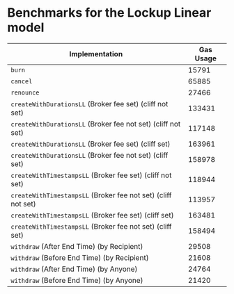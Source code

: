 # Benchmarks for the Lockup Linear model

| Implementation                                                | Gas Usage |
| ------------------------------------------------------------- | --------- |
| `burn`                                                        | 15791     |
| `cancel`                                                      | 65885     |
| `renounce`                                                    | 27466     |
| `createWithDurationsLL` (Broker fee set) (cliff not set)      | 133431    |
| `createWithDurationsLL` (Broker fee not set) (cliff not set)  | 117148    |
| `createWithDurationsLL` (Broker fee set) (cliff set)          | 163961    |
| `createWithDurationsLL` (Broker fee not set) (cliff set)      | 158978    |
| `createWithTimestampsLL` (Broker fee set) (cliff not set)     | 118944    |
| `createWithTimestampsLL` (Broker fee not set) (cliff not set) | 113957    |
| `createWithTimestampsLL` (Broker fee set) (cliff set)         | 163481    |
| `createWithTimestampsLL` (Broker fee not set) (cliff set)     | 158494    |
| `withdraw` (After End Time) (by Recipient)                    | 29508     |
| `withdraw` (Before End Time) (by Recipient)                   | 21608     |
| `withdraw` (After End Time) (by Anyone)                       | 24764     |
| `withdraw` (Before End Time) (by Anyone)                      | 21420     |
